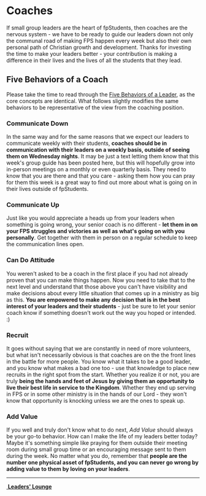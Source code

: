# Coaches  
If small group leaders are the heart of fpStudents, then coaches are the nervous system - we have to be ready to guide our leaders down not only the communal road of making FPS happen every week but also their own personal path of Christian growth and development. Thanks for investing the time to make your leaders better - your contribution is making a difference in their lives and the lives of all the students that they lead.

## Five Behaviors of a Coach  
Please take the time to read through the [Five Behaviors of a Leader](leaders.md#five-behaviors-of-a-leader), as the core concepts are identical. What follows slightly modifies the same behaviors to be representative of the view from the coaching position.  

### Communicate Down  
In the same way and for the same reasons that we expect our leaders to communicate weekly with their students, **coaches should be in communication with their leaders on a weekly basis, outside of seeing them on Wednesday nights**. It may be just a text letting them know that this week's group guide has been posted here, but this will hopefully grow into in-person meetings on a monthly or even quarterly basis. They need to know that you are there and that you care - asking them how you can pray for them this week is a great way to find out more about what is going on in their lives outside of fpStudents.  

### Communicate Up  
Just like you would appreciate a heads up from your leaders when something is going wrong, your senior coach is no different - **let them in on your FPS struggles and victories as well as what's going on with you personally**. Get together with them in person on a regular schedule to keep the communication lines open.  

### Can Do Attitude  
You weren't asked to be a coach in the first place if you had not already proven that you can make things happen. Now you need to take that to the next level and understand that those above you can't have visibility and make decisions about every little situation that comes up in a ministry as big as this. **You are empowered to make any decision that is in the best interest of your leaders and their students** - just be sure to let your senior coach know if something doesn't work out the way you hoped or intended. :)

### Recruit  
It goes without saying that we are constantly in need of more volunteers, but what isn't necessarily obvious is that coaches are on the the front lines in the battle for more people. You know what it takes to be a good leader, and you know what makes a bad one too - use that knowledge to place new recruits in the right spot from the start. Whether you realize it or not, you are truly **being the hands and feet of Jesus by giving them an opportunity to live their best life in service to the Kingdom**. Whether they end up serving in FPS or in some other ministry is in the hands of our Lord - they won't know that opportunity is knocking unless we are the ones to speak up.  

### Add Value  
If you well and truly don't know what to do next, *Add Value* should always be your go-to behavior. How can I make the life of my leaders better today? Maybe it's something simple like praying for them outside their meeting room during small group time or an encouraging message sent to them during the week. No matter what you do, remember that **people are the number one physical asset of fpStudents, and you can never go wrong by adding value to them by loving on your leaders**.


<!--End of Markdown Content-->

<!--Bottom Page Nav Buttons-->
<hr>
<a class="btn btn-default btn-sm" href="/leaders" role="button"><i class="fa fa-arrow-left"></i>&nbsp;<b>Leaders' Lounge</b></a>
